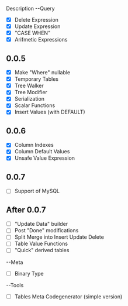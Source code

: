 ﻿Description
--Query
- [x] Delete Expression
- [x] Update Expression
- [x] "CASE WHEN"
- [x] Arifmetic Expressions
## 0.0.5
- [x] Make "Where" nullable
- [x] Temporary Tables
- [x] Tree Walker
- [x] Tree Modifier
- [x] Serialization
- [x] Scalar Functions
- [x] Insert Values (with DEFAULT)
## 0.0.6
- [x] Column Indexes
- [x] Column Default Values
- [x] Unsafe Value Expression
## 0.0.7
- [ ] Support of MySQL
## After 0.0.7
- [ ] "Update Data" builder
- [ ] Post "Done" modifications
- [ ] Split Merge into Insert Update Delete
- [ ] Table Value Functions
- [ ] "Quick" derived tables

--Meta
- [ ] Binary Type

--Tools
- [ ] Tables Meta Codegenerator (simple version)
